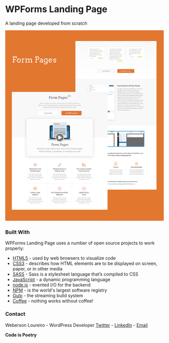 # WPForms Landing Page

A landing page developed from scratch

![WPForms Landing Page](assets/images/preview.jpg)

### Built With

WPForms Landing Page uses a number of open source projects to work properly:

* [HTML5] - used by web browsers to visualize code
* [CSS3] - describes how HTML elements are to be displayed on screen, paper, or in other media
* [SASS] - Sass is a stylesheet language that’s compiled to CSS
* [JavaScript] - a dynamic programming language
* [node.js] - evented I/O for the backend
* [NPM] - is the world's largest software registry
* [Gulp] - the streaming build system
* [Coffee] - nothing works without coffee!

### Contact

Weberson Loureiro - WordPress Developer
[Twitter] - [LinkedIn] - [Email]

**Code is Poetry**

[//]: # (These are reference links used in the body of this note and get stripped out when the markdown processor does its job. There is no need to format nicely because it shouldn't be seen. Thanks SO - http://stackoverflow.com/questions/4823468/store-comments-in-markdown-syntax)

   [HTML5]: <https://developer.mozilla.org/en-US/docs/Web/HTML>
   [CSS3]: <https://developer.mozilla.org/en-US/docs/Web/CSS>
   [SASS]: <https://sass-lang.com/>
   [JavaScript]: <https://developer.mozilla.org/en-US/docs/Web/JavaScript>
   [node.js]: <http://nodejs.org>
   [Gulp]: <http://gulpjs.com>
   [NPM]: <https://www.npmjs.com/>
   [Coffee]: <https://en.wikipedia.org/wiki/Coffee>
   
   [Twitter]: <https://twitter.com/webersonlou>
   [LinkedIn]: <https://www.linkedin.com/in/webersonloureiro/>
   [Email]: <mailto:weberson.loureiro@gmail.com>
